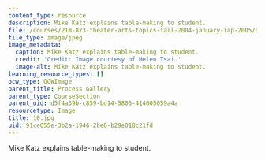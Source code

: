 ```yaml
---
content_type: resource
description: Mike Katz explains table-making to student.
file: /courses/21m-873-theater-arts-topics-fall-2004-january-iap-2005/91ce055e3b2a19462be0b29e018c21fd_10.jpg
file_type: image/jpeg
image_metadata:
  caption: Mike Katz explains table-making to student.
  credit: 'Credit: Image courtesy of Helen Tsai.'
  image-alt: Mike Katz explains table-making to student.
learning_resource_types: []
ocw_type: OCWImage
parent_title: Process Gallery
parent_type: CourseSection
parent_uid: d5f4a39b-c859-bd14-5805-414005059a4a
resourcetype: Image
title: 10.jpg
uid: 91ce055e-3b2a-1946-2be0-b29e018c21fd
---
```

Mike Katz explains table-making to student.

